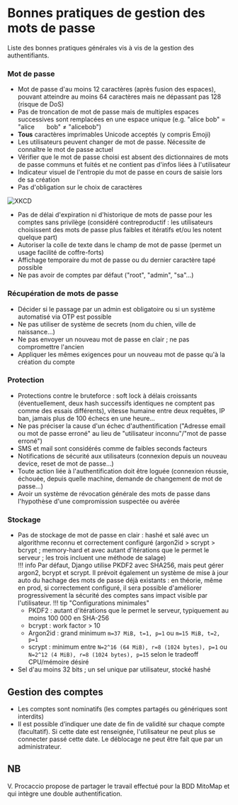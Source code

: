 # Bonnes pratiques de gestion des mots de passe

Liste des bonnes pratiques générales vis à vis de la gestion des authentifiants.

### Mot de passe

- Mot de passe d'au moins 12 caractères (après fusion des espaces), pouvant atteindre au moins 64 caractères mais ne dépassant pas 128 (risque de DoS)
- Pas de troncation de mot de passe mais de multiples espaces successives sont remplacées en une espace unique (e.g. "alice bob" = "alice&nbsp;&nbsp;&nbsp;&nbsp;&nbsp;&nbsp;&nbsp;bob" ≠ "alicebob")
- **Tous** caractères imprimables Unicode acceptés (y compris Emoji)
- Les utilisateurs peuvent changer de mot de passe. Nécessite de connaître le mot de passe actuel
- Vérifier que le mot de passe choisi est absent des dictionnaires de mots de passe communs et fuités et ne contient pas d'infos liées à l'utilisateur
- Indicateur visuel de l'entropie du mot de passe en cours de saisie lors de sa création
- Pas d'obligation sur le choix de caractères

![XKCD](https://imgs.xkcd.com/comics/password_strength.png)

- Pas de délai d'expiration ni d'historique de mots de passe pour les comptes sans privilège (considéré contreproductif : les utilisateurs choisissent des mots de passe plus faibles et itératifs et/ou les notent quelque part)
- Autoriser la colle de texte dans le champ de mot de passe (permet un usage facilité de coffre-forts)
- Affichage temporaire du mot de passe ou du dernier caractère tapé possible
- Ne pas avoir de comptes par défaut ("root", "admin", "sa"…)

### Récupération de mots de passe

- Décider si le passage par un admin est obligatoire ou si un système automatisé via OTP est possible
- Ne pas utiliser de système de secrets (nom du chien, ville de naissance…)
- Ne pas envoyer un nouveau mot de passe en clair ; ne pas compromettre l'ancien
- Appliquer les mêmes exigences pour un nouveau mot de passe qu'à la création du compte

### Protection

- Protections contre le bruteforce : soft lock à délais croissants (éventuellement, deux hash successifs identiques ne comptent pas comme des essais différents), vitesse humaine entre deux requêtes, IP ban, jamais plus de 100 échecs en une heure…
- Ne pas préciser la cause d'un échec d'authentification ("Adresse email ou mot de passe erroné" au lieu de "utilisateur inconnu"/"mot de passe erroné")
- SMS et mail sont considérés comme de faibles seconds facteurs
- Notifications de sécurité aux utilisateurs (connexion depuis un nouveau device, reset de mot de passe…)
- Toute action liée à l'authentification doit être loguée (connexion réussie, échouée, depuis quelle machine, demande de changement de mot de passe…)
- Avoir un système de révocation générale des mots de passe dans l'hypothèse d'une compromission suspectée ou avérée

### Stockage

- Pas de stockage de mot de passe en clair : hashé et salé avec un algorithme reconnu et correctement configuré (argon2id > scrypt > bcrypt ; memory-hard et avec autant d'itérations que le permet le serveur ; les trois incluent une méthode de salage)  
!!! info
    Par défaut, Django utilise PKDF2 avec SHA256, mais peut gérer argon2, bcrypt et scrypt. Il prévoit également un système de mise à jour auto du hachage des mots de passe déjà existants : en théorie, même en prod, si correctement configuré, il sera possible d'améliorer progressivement la sécurité des comptes sans impact visible par l'utilisateur.
!!! tip "Configurations minimales"
    - PKDF2 : autant d'itérations que le permet le serveur, typiquement au moins 100&nbsp;000 en SHA-256
    - bcrypt : work factor > 10
    - Argon2id : grand minimum `m=37 MiB, t=1, p=1` ou `m=15 MiB, t=2, p=1`
    - scrypt : minimum entre `N=2^16 (64 MiB), r=8 (1024 bytes), p=1` ou `N=2^12 (4 MiB), r=8 (1024 bytes), p=15` selon le tradeoff CPU/mémoire désiré
- Sel d'au moins 32 bits ; un sel unique par utilisateur, stocké hashé

## Gestion des comptes

- Les comptes sont nominatifs (les comptes partagés ou génériques sont interdits)
- Il est possible d’indiquer une date de fin de validité sur chaque compte (facultatif). Si cette date est renseignée, l'utilisateur ne peut plus se connecter passé cette date. Le déblocage ne peut être fait que par un administrateur.

## NB

V. Procaccio propose de partager le travail effectué pour la BDD MitoMap et qui intègre une double authentification.


